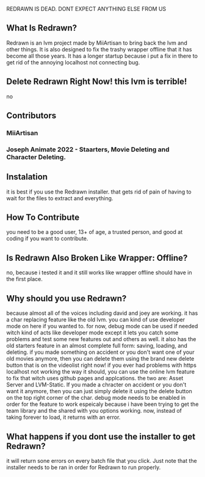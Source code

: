 REDRAWN IS DEAD. DONT EXPECT ANYTHING ELSE FROM US


## What Is Redrawn?
Redrawn is an lvm project made by MiiArtisan to bring back the lvm and other things. It is also designed to fix the trashy wrapper offline that it has become all those years. It has a longer startup because i put a fix in there to get rid of the annoying localhost not connecting bug.

## Delete Redrawn Right Now! this lvm is terrible!
no

## Contributors
### MiiArtisan
### Joseph Animate 2022 - Staarters, Movie Deleting and Character Deleting.

## Instalation
it is best if you use the Redrawn installer. that gets rid of pain of having to wait for the files to extract and everything.

## How To Contribute
you need to be a good user, 13+ of age, a trusted person, and good at coding if you want to contribute.

## Is Redrawn Also Broken Like Wrapper: Offline?
no, because i tested it and it still works like wrapper offline should have in the first place.

## Why should you use Redrawn?
because almost all of the voices including david and joey are working. it has a char replacing feature like the old lvm. you can kind of use developer mode on here if you wanted to. for now, debug mode can be used if needed witch kind of acts like developer mode except it lets you catch some problems and test some new features out and others as well. it also has the old starters feature in an almost complete full form: saving, loading, and deleting. if you made something on accident or you don't want one of your old movies anymore, then you can delete them using the brand new delete button that is on the videolist right now! if you ever had problems with https localhost not working the way it should, you can use the online lvm feature to fix that witch uses github pages and applcations. the two are: Asset Server and LVM-Static. If you made a chracter on accident or you don't want it anymore, then you can just simply delete it using the delete button on the top right corner of the char. debug mode needs to be enabled in order for the feature to work espeicaly because i have been trying to get the team library and the shared with you options working. now, instead of taking forever to load, it returns with an error.

## What happens if you dont use the installer to get Redrawn?
it will return sone errors on every batch file that you click. Just note that the installer needs to be ran in order for Redrawn to run properly.
